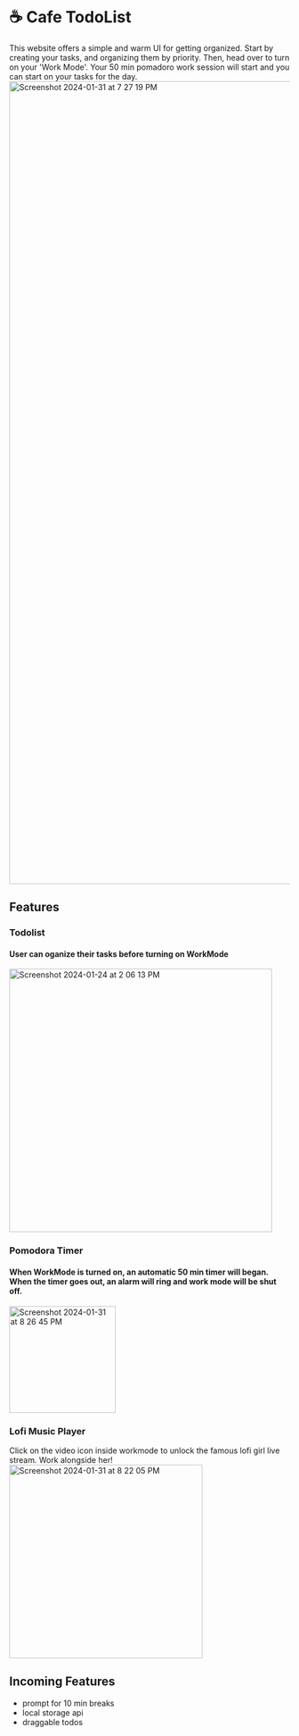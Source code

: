 # ☕️ Cafe TodoList

This website offers a simple and warm UI for getting organized. Start by creating your tasks, and organizing them by priority. Then, head over to turn on your 'Work Mode'. Your 50 min pomadoro work session will start and you can start on your tasks for the day. 
<img width="1439" alt="Screenshot 2024-01-31 at 7 27 19 PM" src="https://github.com/Komal914/todoList/assets/44416323/98491c21-009a-4d95-9b6a-c466b64f3e1f">


## Features 

### Todolist
#### User can oganize their tasks before turning on WorkMode
<img width="472" alt="Screenshot 2024-01-24 at 2 06 13 PM" src="https://github.com/Komal914/todoList/assets/44416323/71c9ff38-c084-4916-a721-74b150d60d70">

### Pomodora Timer
#### When WorkMode is turned on, an automatic 50 min timer will began. When the timer goes out, an alarm will ring and work mode will be shut off.

<img width="191" alt="Screenshot 2024-01-31 at 8 26 45 PM" src="https://github.com/Komal914/todoList/assets/44416323/93507cf8-b81a-47cf-a679-34d8478ffe6a">

### Lofi Music Player
Click on the video icon inside workmode to unlock the famous lofi girl live stream. Work alongside her!
<img width="347" alt="Screenshot 2024-01-31 at 8 22 05 PM" src="https://github.com/Komal914/todoList/assets/44416323/1e7e29b5-048b-4a52-9fd6-e7260aa3b7db">




## Incoming Features 

- prompt for 10 min breaks
- local storage api 
- draggable todos


